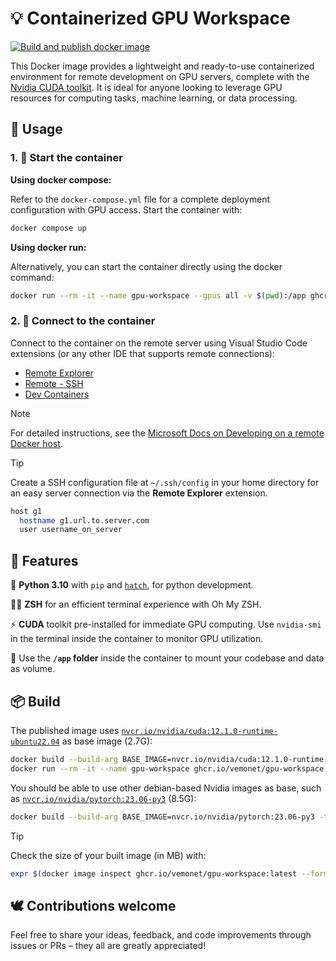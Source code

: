 # 💡 Containerized GPU Workspace

[![Build and publish docker image](https://github.com/vemonet/gpu-workspace/actions/workflows/build.yml/badge.svg)](https://github.com/vemonet/gpu-workspace/actions/workflows/build.yml)

This Docker image provides a lightweight and ready-to-use containerized environment for remote development on GPU servers, complete with the [Nvidia CUDA toolkit](https://developer.nvidia.com/cuda-toolkit). It is ideal for anyone looking to leverage GPU resources for computing tasks, machine learning, or data processing.

## 🚀 Usage

### 1. 🐳 Start the container

**Using docker compose:**

Refer to the `docker-compose.yml` file for a complete deployment configuration with GPU access. Start the container with:

```bash
docker compose up
```

**Using docker run:**

Alternatively, you can start the container directly using the docker command:

```bash
docker run --rm -it --name gpu-workspace --gpus all -v $(pwd):/app ghcr.io/vemonet/gpu-workspace:latest
```

### 2. 🔌 Connect to the container

Connect to the container on the remote server using Visual Studio Code extensions (or any other IDE that supports remote connections):

* [Remote Explorer](https://marketplace.visualstudio.com/items?itemName=ms-vscode.remote-explorer)
* [Remote - SSH](https://marketplace.visualstudio.com/items?itemName=ms-vscode-remote.remote-ssh)
* [Dev Containers](https://marketplace.visualstudio.com/items?itemName=ms-vscode-remote.remote-containers)

> [!NOTE]
>
> For detailed instructions, see the [Microsoft Docs on Developing on a remote Docker host](https://code.visualstudio.com/remote/advancedcontainers/develop-remote-host).

> [!TIP]
>
> Create a SSH configuration file at `~/.ssh/config` in your home directory for an easy server connection via the **Remote Explorer** extension.
>
> ```bash
> host g1
>   hostname g1.url.to.server.com
>   user username_on_server
> ```

## 🔋 Features

🐍 **Python 3.10** with `pip` and [`hatch`](https://hatch.pypa.io/latest/), for python development.

🧑‍💻 **ZSH** for an efficient terminal experience with Oh My ZSH.

⚡ **CUDA** toolkit pre-installed for immediate GPU computing. Use `nvidia-smi` in the terminal inside the container to monitor GPU utilization.

📂 Use the **`/app` folder** inside the container to mount your codebase and data as volume.

## 📦 Build

The published image uses [`nvcr.io/nvidia/cuda:12.1.0-runtime-ubuntu22.04`](https://ngc.nvidia.com/catalog/containers/nvidia:cuda) as base image (2.7G):

```bash
docker build --build-arg BASE_IMAGE=nvcr.io/nvidia/cuda:12.1.0-runtime-ubuntu22.04 -t ghcr.io/vemonet/gpu-workspace:latest .
docker run --rm -it --name gpu-workspace ghcr.io/vemonet/gpu-workspace:latest
```

You should be able to use other debian-based Nvidia images as base, such as [`nvcr.io/nvidia/pytorch:23.06-py3`](https://ngc.nvidia.com/catalog/containers/nvidia:pytorch) (8.5G):

```bash
docker build --build-arg BASE_IMAGE=nvcr.io/nvidia/pytorch:23.06-py3 -t ghcr.io/vemonet/gpu-workspace:pytorch .
```

> [!TIP]
>
> Check the size of your built image (in MB) with:
>
> ```bash
> expr $(docker image inspect ghcr.io/vemonet/gpu-workspace:latest --format='{{.Size}}') / 1000000
> ```

## 🕊️ Contributions welcome

Feel free to share your ideas, feedback, and code improvements through issues or PRs – they all are greatly appreciated!
